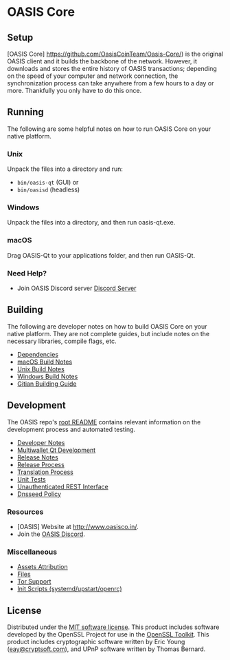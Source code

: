 OASIS Core
=============

Setup
---------------------
[OASIS Core] https://github.com/OasisCoinTeam/Oasis-Core/) is the original OASIS client and it builds the backbone of the network. However, it downloads and stores the entire history of OASIS transactions; depending on the speed of your computer and network connection, the synchronization process can take anywhere from a few hours to a day or more. Thankfully you only have to do this once.

Running
---------------------
The following are some helpful notes on how to run OASIS Core on your native platform.

### Unix

Unpack the files into a directory and run:

- `bin/oasis-qt` (GUI) or
- `bin/oasisd` (headless)

### Windows

Unpack the files into a directory, and then run oasis-qt.exe.

### macOS

Drag OASIS-Qt to your applications folder, and then run OASIS-Qt.

### Need Help?

* Join OASIS Discord server [Discord Server](https://discord.gg/apAvMsy)

Building
---------------------
The following are developer notes on how to build OASIS Core on your native platform. They are not complete guides, but include notes on the necessary libraries, compile flags, etc.

- [Dependencies](dependencies.md)
- [macOS Build Notes](build-osx.md)
- [Unix Build Notes](build-unix.md)
- [Windows Build Notes](build-windows.md)
- [Gitian Building Guide](gitian-building.md)

Development
---------------------
The OASIS repo's [root README](/README.md) contains relevant information on the development process and automated testing.

- [Developer Notes](developer-notes.md)
- [Multiwallet Qt Development](multiwallet-qt.md)
- [Release Notes](release-notes.md)
- [Release Process](release-process.md)
- [Translation Process](translation_process.md)
- [Unit Tests](unit-tests.md)
- [Unauthenticated REST Interface](REST-interface.md)
- [Dnsseed Policy](dnsseed-policy.md)

### Resources
* [OASIS] Website at http://www.oasisco.in/.
* Join the [OASIS Discord](https://discord.gg/apAvMsy).

### Miscellaneous
- [Assets Attribution](assets-attribution.md)
- [Files](files.md)
- [Tor Support](tor.md)
- [Init Scripts (systemd/upstart/openrc)](init.md)

License
---------------------
Distributed under the [MIT software license](/COPYING).
This product includes software developed by the OpenSSL Project for use in the [OpenSSL Toolkit](https://www.openssl.org/). This product includes
cryptographic software written by Eric Young ([eay@cryptsoft.com](mailto:eay@cryptsoft.com)), and UPnP software written by Thomas Bernard.
